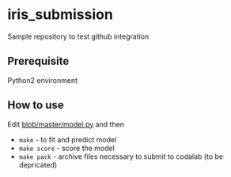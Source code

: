 # iris_submission


Sample repository to test github integration

## Prerequisite

Python2 environment


## How to use


Edit [blob/master/model.py](model.py) and then
- `make` - to fit and predict model
- `make score` - score the model
- `make pack` - archive files necessary to submit to codalab (to be depricated)
